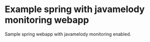 Example spring with javamelody monitoring webapp
================================================

Sample spring webapp with javamelody monitoring enabled.

